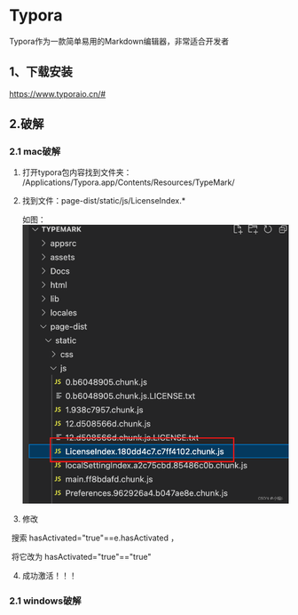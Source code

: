 # Typora
Typora作为一款简单易用的Markdown编辑器，非常适合开发者

## 1、下载安装
https://www.typoraio.cn/#

## 2.破解
### 2.1 mac破解
1. 打开typora包内容找到文件夹：
     /Applications/Typora.app/Contents/Resources/TypeMark/ 

2. 找到文件：page-dist/static/js/LicenseIndex.*

     如图：![typora](./images/typora.png)

3. 修改

​		搜索 hasActivated="true"==e.hasActivated ，

​		将它改为 hasActivated="true"=="true"

4. 成功激活！！！

### 2.1 windows破解